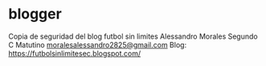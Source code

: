 # blogger
Copia de seguridad del blog futbol sin limites
Alessandro Morales
Segundo C Matutino
moralesalessandro2825@gmail.com
Blog: https://futbolsinlimitesec.blogspot.com/
